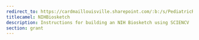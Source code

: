 ```yaml
---
redirect_to: https://cardmaillouisville.sharepoint.com/:b:/s/PediatricResearchAccesstoServices/EbbMvSbewGlClIk5NjeQ8rYBUC7Xc_fLkWlWJYJlxOf9Vw?e=28QnME
titlecamel: NIHBiosketch
description: Instructions for building an NIH Biosketch using SCIENCV
section: grant
---
```

